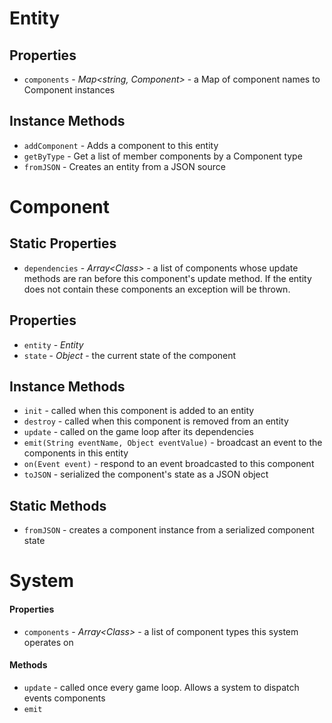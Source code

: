 # Entity
## Properties
- `components` - *Map<string, Component>* - a Map of component names to Component instances

## Instance Methods
- `addComponent` - Adds a component to this entity
- `getByType` - Get a list of member components by a Component type
- `fromJSON` - Creates an entity from a JSON source


# Component

## Static Properties
- `dependencies` - *Array<Class<Component>>* - a list of components whose update methods are ran before this component's update method. If the entity does not contain these components an exception will be thrown.

## Properties
- `entity` - *Entity*
- `state` - *Object* - the current state of the component

## Instance Methods
- `init` - called when this component is added to an entity
- `destroy` - called when this component is removed from an entity
- `update` - called on the game loop after its dependencies
- `emit(String eventName, Object eventValue)` - broadcast an event to the components in this entity
- `on(Event event)` - respond to an event broadcasted to this component
- `toJSON` - serialized the component's state as a JSON object

## Static Methods
- `fromJSON` - creates a component instance from a serialized component state


# System

#### Properties
- `components` - *Array<Class<Component>>* - a list of component types this system operates on
#### Methods
- `update` - called once every game loop. Allows a system to dispatch events components
- `emit`

